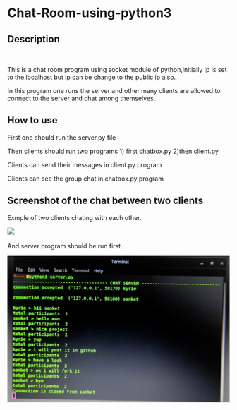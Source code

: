 # Chat-Room-using-python3
<h2>Description</h2><br>
<p>This is a chat room program using socket module of python,initially ip is set to the localhost but ip can be change to the public ip also.</p>
<p>In this program one runs the server and other many clients are allowed to connect to the server and chat among themselves.</p>
<h2>How to use</h2>
<p>First one should run the server.py file</p>
<p>Then clients should run two programs 1) first chatbox.py 2)then client.py</p>
<p>Clients can send their messages in client.py program</p>
<p>Clients can see the group chat in chatbox.py program</p>
<h2>Screenshot of the chat between two clients</h2>
Exmple of two clients chating with each other.

![](client.jpg)

And server program should be run first. 


![](server.jpg)
